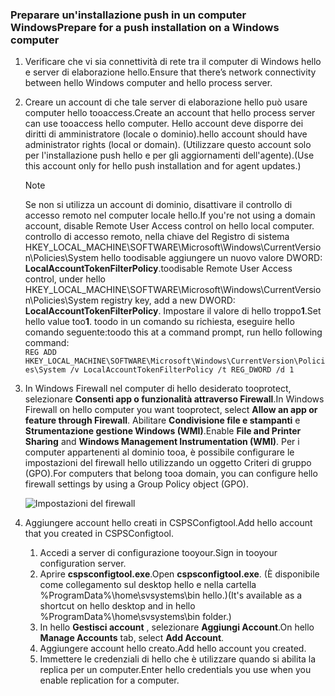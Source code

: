 ### <a name="prepare-for-a-push-installation-on-a-windows-computer"></a><span data-ttu-id="23e0b-101">Preparare un'installazione push in un computer Windows</span><span class="sxs-lookup"><span data-stu-id="23e0b-101">Prepare for a push installation on a Windows computer</span></span>

1. <span data-ttu-id="23e0b-102">Verificare che vi sia connettività di rete tra il computer di Windows hello e server di elaborazione hello.</span><span class="sxs-lookup"><span data-stu-id="23e0b-102">Ensure that there’s network connectivity between hello Windows computer and hello process server.</span></span>
2. <span data-ttu-id="23e0b-103">Creare un account di che tale server di elaborazione hello può usare computer hello tooaccess.</span><span class="sxs-lookup"><span data-stu-id="23e0b-103">Create an account that hello process server can use tooaccess hello computer.</span></span> <span data-ttu-id="23e0b-104">Hello account deve disporre dei diritti di amministratore (locale o dominio).</span><span class="sxs-lookup"><span data-stu-id="23e0b-104">hello account should have administrator rights (local or domain).</span></span> <span data-ttu-id="23e0b-105">(Utilizzare questo account solo per l'installazione push hello e per gli aggiornamenti dell'agente).</span><span class="sxs-lookup"><span data-stu-id="23e0b-105">(Use this account only for hello push installation and for agent updates.)</span></span>

   > [!NOTE]
   > <span data-ttu-id="23e0b-106">Se non si utilizza un account di dominio, disattivare il controllo di accesso remoto nel computer locale hello.</span><span class="sxs-lookup"><span data-stu-id="23e0b-106">If you're not using a domain account, disable Remote User Access control on hello local computer.</span></span> <span data-ttu-id="23e0b-107">controllo di accesso remoto, nella chiave del Registro di sistema HKEY_LOCAL_MACHINE\SOFTWARE\Microsoft\Windows\CurrentVersion\Policies\System hello toodisable aggiungere un nuovo valore DWORD: **LocalAccountTokenFilterPolicy**.</span><span class="sxs-lookup"><span data-stu-id="23e0b-107">toodisable Remote User Access control, under hello HKEY_LOCAL_MACHINE\SOFTWARE\Microsoft\Windows\CurrentVersion\Policies\System registry key, add a new DWORD: **LocalAccountTokenFilterPolicy**.</span></span> <span data-ttu-id="23e0b-108">Impostare il valore di hello troppo**1**.</span><span class="sxs-lookup"><span data-stu-id="23e0b-108">Set hello value too**1**.</span></span> <span data-ttu-id="23e0b-109">toodo in un comando su richiesta, eseguire hello comando seguente:</span><span class="sxs-lookup"><span data-stu-id="23e0b-109">toodo this at a command prompt, run hello following command:</span></span>  
   `REG ADD HKEY_LOCAL_MACHINE\SOFTWARE\Microsoft\Windows\CurrentVersion\Policies\System /v LocalAccountTokenFilterPolicy /t REG_DWORD /d 1`
   >
   >
2. <span data-ttu-id="23e0b-110">In Windows Firewall nel computer di hello desiderato tooprotect, selezionare **Consenti app o funzionalità attraverso Firewall**.</span><span class="sxs-lookup"><span data-stu-id="23e0b-110">In Windows Firewall on hello computer you want tooprotect, select **Allow an app or feature through Firewall**.</span></span> <span data-ttu-id="23e0b-111">Abilitare **Condivisione file e stampanti** e **Strumentazione gestione Windows (WMI)**.</span><span class="sxs-lookup"><span data-stu-id="23e0b-111">Enable **File and Printer Sharing** and **Windows Management Instrumentation (WMI)**.</span></span> <span data-ttu-id="23e0b-112">Per i computer appartenenti al dominio tooa, è possibile configurare le impostazioni del firewall hello utilizzando un oggetto Criteri di gruppo (GPO).</span><span class="sxs-lookup"><span data-stu-id="23e0b-112">For computers that belong tooa domain, you can configure hello firewall settings by using a Group Policy object (GPO).</span></span>

   ![Impostazioni del firewall](./media/site-recovery-prepare-push-install-mob-svc-win/mobility1.png)

3. <span data-ttu-id="23e0b-114">Aggiungere account hello creati in CSPSConfigtool.</span><span class="sxs-lookup"><span data-stu-id="23e0b-114">Add hello account that you created in CSPSConfigtool.</span></span>
    1.  <span data-ttu-id="23e0b-115">Accedi a server di configurazione tooyour.</span><span class="sxs-lookup"><span data-stu-id="23e0b-115">Sign in tooyour configuration server.</span></span>
    2.  <span data-ttu-id="23e0b-116">Aprire **cspsconfigtool.exe**.</span><span class="sxs-lookup"><span data-stu-id="23e0b-116">Open **cspsconfigtool.exe**.</span></span> <span data-ttu-id="23e0b-117">(È disponibile come collegamento sul desktop hello e nella cartella %ProgramData%\home\svsystems\bin hello.)</span><span class="sxs-lookup"><span data-stu-id="23e0b-117">(It's available as a shortcut on hello desktop and in hello %ProgramData%\home\svsystems\bin folder.)</span></span>
    3.  <span data-ttu-id="23e0b-118">In hello **Gestisci account** , selezionare **Aggiungi Account**.</span><span class="sxs-lookup"><span data-stu-id="23e0b-118">On hello **Manage Accounts** tab, select **Add Account**.</span></span>
    4.  <span data-ttu-id="23e0b-119">Aggiungere account hello creato.</span><span class="sxs-lookup"><span data-stu-id="23e0b-119">Add hello account you created.</span></span>
    5.  <span data-ttu-id="23e0b-120">Immettere le credenziali di hello che è utilizzare quando si abilita la replica per un computer.</span><span class="sxs-lookup"><span data-stu-id="23e0b-120">Enter hello credentials you use when you enable replication for a computer.</span></span>
